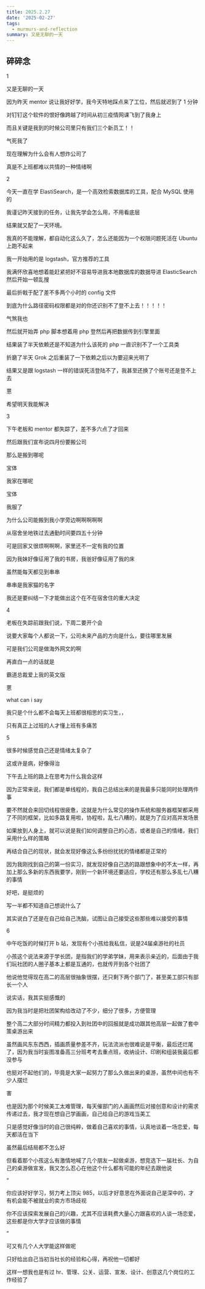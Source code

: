 ```yaml
---
title: 2025.2.27
date: '2025-02-27'
tags:
  - murmurs-and-reflection
summary: 又是无聊的一天
---
```

## 碎碎念
1

又是无聊的一天

因为昨天 mentor 说让我好好学，我今天特地踩点来了工位，然后就迟到了 1 分钟

对钉钉这个软件的恨好像跨越了时间从初三疫情网课飞到了我身上

而且关键是我到的时候公司里只有我们三个新员工！！

气死我了

现在理解为什么会有人想炸公司了

真是不上班都难以共情的一种情绪啊

2

今天一直在学 ElastiSearch，是一个高效检索数据库的工具，配合 MySQL 使用的

我谨记昨天接到的任务，让我先学会怎么用，不用看底层

结果就又配了一天环境。

我真的不能理解，都自动化这么久了，怎么还能因为一个权限问题死活在 Ubuntu 上跑不起来

我一开始用的是 logstash，官方推荐的工具

我满怀欣喜地想着能赶紧把好不容易导进我本地数据库的数据导进 ElasticSearch 然后开始一顿乱搜

最后折戟于配了差不多两个小时的 config 文件

到底为什么路径密码权限都是对的你还识别不了登不上去！！！！！

气煞我也

然后就开始弄 php 脚本想着用 php 登然后再把数据传到引擎里面

结果装了半天依赖还是不知道为什么该死的 php 一直识别不了一个工具类

折磨了半天 Grok 之后重装了一下依赖之后以为要迎来光明了

结果又是跟 logstash 一样的错误死活登陆不了，我甚至还换了个账号还是登不上去

蒽

希望明天我能解决

3

下午老板和 mentor 都失踪了，差不多六点了才回来

然后跟我们宣布说四月份要搬公司

那么是搬到哪呢

宝体

我家在哪呢

宝体

我服了

为什么公司能搬到我小学旁边啊啊啊啊啊

从宿舍坐地铁过去通勤时间要四五十分钟

可是回家又很烦啊啊啊，家里还不一定有我的位置

因为我妹好像征用了我的书房，我爸好像征用了我的床

虽然能每天都见到串串

串串是我家猫的名字

我还是要纠结一下才能做出这个在不在宿舍住的重大决定

4

老板在失踪前跟我们说，下周二要开个会

说要大家每个人都说一下，公司未来产品的方向是什么，要往哪里发展

可是我们公司是做海外网文的啊

再直白一点的话就是

霸道总裁爱上我的英文版

蒽

what can i say

我只是个什么都不会每天上班都很相思的实习生，，

只有真正上过班的人才懂上班有多痛苦

5

很多时候感觉自己还是情绪太复杂了

这或许是病，好像得治

下午去上班的路上在思考为什么我会这样

因为正常来说，我们都是单线程的，我自己总结出来的是我最多只能同时处理两件事

要不然就会来回切线程很疲惫，这就是为什么常见的操作系统和服务器框架都采用了不同的框架，比如多路复用啦，协程啦，乱七八糟的，就是为了应对高并发场景

如果放到人身上，就可以说是我们如何调整自己的心态，或者是自己的情绪，我们采用什么样的策略

再结合自己的现状，就会发现好像这么多纷纷扰扰的情绪都是正常的

因为我刚找到自己的第一份实习，就发现好像自己选的路跟想象中的不太一样，再加上那么多新的东西我要学，刚到一个新环境还要适应，学校还有那么多乱七八糟的事情

好吧，是挺烦的

写一半都不知道自己想说什么了

其实说白了还是在自己给自己洗脑，试图让自己接受这些那些难以接受的事情

6

中午吃饭的时候打开 b 站，发现有个小孩给我私信，说是24届桌游社的社员

小孩这个说法来源于学长团，是指我们的学弟学妹，用来表示亲近的，后面由于我们玩社团的人圈子基本上都是互通的，也就传开到各个社团了

他说他觉得现在高二的高层很抽象很摆，还只剩下两个部门了，甚至美工部只有部长一个人

说实话，我其实挺感慨的

因为我当时是把社团架构给改动了不少，细分了很多，方便管理

整个高二大部分时间精力都投入到社团中的回报就是成功跟其他高层一起做了套中策桌游出来

虽然画风东东西西，插画质量参差不齐，玩法流派也很难说是平衡，最后还烂尾了，因为我当时妄图准备高三分班考考去重点班，收纳设计、印刷和组装我最后都没参与

也挺对不起他们的，毕竟是大家一起努力了那么久做出来的桌游，虽然中间也有不少人摆烂

害

也是因为那个时候美工太难管理，每天催部门的人画画然后对接创意和设计的需求传递过去，我才现在想自己学画画，自己给自己的游戏当美工

只是感觉好像当时的自己很纯粹，做着自己喜欢的事情，认真地谈着一场恋爱，每天都活在当下

虽然最后结局都不怎么好

但看着那个小孩这么有激情地喊了几个朋友一起做桌游，想竞选下一届社长、为自己的桌游做宣发，我又怎么忍心在他这个什么都有可能的年纪去跟他说

“

你应该好好学习，努力考上顶尖 985，以后才好意思在外面说自己是深中的，才有机会能不被就业的卖方市场歧视

你不应该探索发展自己的兴趣，尤其不应该耗费大量心力跟喜欢的人谈一场恋爱，这些都是你大学才应该做的事情

”

可又有几个人大学能这样做呢

只好给出自己当初当社长的经验和心得，再祝他一切都好

这样一想我也是有过 hr、管理、公关、运营、宣发、设计、创意这几个岗位的工作经验了
